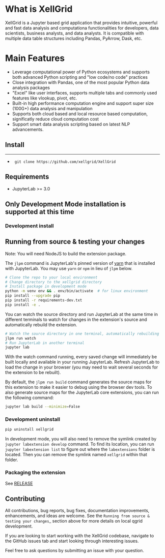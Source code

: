 # What is XellGrid

XellGrid is a Jupyter based grid application that provides intuitive, powerful and fast data analysis and computationa functionalities for developers, data scientists, business analysts, and data analysts. It is compatible with multiple data table structures including Pandas, PyArrow, Dask, etc. 
 
# Main Features 
- Leverage computational power of Python ecosystems and supports both advanced Python scripting and "low code/no code" practices   
- Close integration with Pandas, one of the most popular Python data analysis packages 
- "Excel" like user interfaces, supports multiple tabs and commonly used features like vlookup, pivot, etc.  
- Built-in high performance computation engine and support super size (100G+) data analysis and manipulation 
- Supports both cloud based and local resource based computation, significatly reduce cloud computation cost    
- Support smart data analysis scripting based on latest NLP advancements.

## Install
---------
- ` git clone https://github.com/xellgrid/XellGrid`


## Requirements

* JupyterLab >= 3.0

## Only Development Mode installation is supported at this time


### Development install

## Running from source & testing your changes


Note: You will need NodeJS to build the extension package.

The `jlpm` command is JupyterLab's pinned version of
[yarn](https://yarnpkg.com/) that is installed with JupyterLab. You may use
`yarn` or `npm` in lieu of `jlpm` below.

```bash
# Clone the repo to your local environment
# Change directory to the xellgrid directory
# Install package in development mode
python -m venv env && . env/bin/activate  # for linux environment
pip install --upgrade pip
pip install -r requirements-dev.txt
pip install -e .
```

You can watch the source directory and run JupyterLab at the same time in different terminals to watch for changes in the extension's source and automatically rebuild the extension.

```bash
# Watch the source directory in one terminal, automatically rebuilding when needed
jlpm run watch
# Run JupyterLab in another terminal
jupyter lab
```

With the watch command running, every saved change will immediately be built locally and available in your running JupyterLab. Refresh JupyterLab to load the change in your browser (you may need to wait several seconds for the extension to be rebuilt).

By default, the `jlpm run build` command generates the source maps for this extension to make it easier to debug using the browser dev tools. To also generate source maps for the JupyterLab core extensions, you can run the following command:

```bash
jupyter lab build --minimize=False
```

### Development uninstall

```bash
pip uninstall xellgrid
```

In development mode, you will also need to remove the symlink created by `jupyter labextension develop`
command. To find its location, you can run `jupyter labextension list` to figure out where the `labextensions`
folder is located. Then you can remove the symlink named `xellgrid` within that folder.

### Packaging the extension

See [RELEASE](RELEASE.md)


Contributing
------------
All contributions, bug reports, bug fixes, documentation improvements, enhancements, and ideas are welcome. See the
`Running from source & testing your changes`_ section above for more details on local qgrid development.

If you are looking to start working with the XellGrid codebase, navigate to the GitHub issues tab and start looking
through interesting issues.

Feel free to ask questions by submitting an issue with your question.
